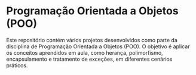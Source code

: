 # Programação Orientada a Objetos (POO)
Este repositório contém vários projetos desenvolvidos como parte da disciplina de Programação Orientada a Objetos (POO). O objetivo é aplicar os conceitos aprendidos em aula, como herança, polimorfismo, encapsulamento e tratamento de exceções, em diferentes cenários práticos.

